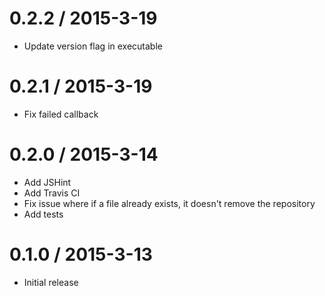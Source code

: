 0.2.2 / 2015-3-19
=================

  * Update version flag in executable

0.2.1 / 2015-3-19
=================

  * Fix failed callback

0.2.0 / 2015-3-14
=================

  * Add JSHint
  * Add Travis CI
  * Fix issue where if a file already exists, it doesn't remove the repository
  * Add tests

0.1.0 / 2015-3-13
=================

  * Initial release
